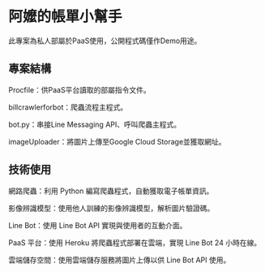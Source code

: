 # 阿嬤的帳單小幫手
此專案為私人部屬於PaaS使用，公開程式碼僅作Demo用途。
## 專案結構
Procfile：供PaaS平台讀取的部屬指令文件。

billcrawlerforbot：爬蟲流程主程式。

bot.py：串接Line Messaging API、呼叫爬蟲主程式。

imageUploader：將圖片上傳至Google Cloud Storage並獲取網址。

## 技術使用
網路爬蟲：利用 Python 編寫爬蟲程式，自動獲取電子帳單資訊。

影像辨識模型：使用他人訓練的影像辨識模型，解析圖片驗證碼。

Line Bot：使用 Line Bot API 實現與使用者的互動介面。

PaaS 平台：使用 Heroku 將爬蟲程式部署在雲端，實現 Line Bot 24 小時在線。

雲端儲存空間：使用雲端儲存服務將圖片上傳以供 Line Bot API 使用。
